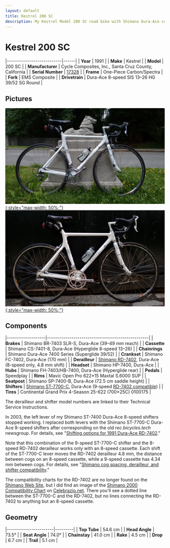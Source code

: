 ```yaml
---
layout: default
title: Kestrel 200 SC
description: My Kestrel Model 200 SC road bike with Shimano Dura-Ace components.
---
```


# Kestrel 200&nbsp;SC

|---------------------------|------|
| **Year**                  | 1991 |
| **Make**                  | Kestrel |
| **Model**                 | 200 SC |
| **Manufacturer**          | Cycle Composites, Inc., Santa Cruz County, California |
| **Serial&nbsp;Number**    | [17328](images/kestrel-17328.jpg) |
| **Frame**                 | One-Piece Carbon/Spectra |
| **Fork**                  | EMS Composite |
| **Drivetrain**            | Dura-Ace 8-speed SIS 13–26 HG 39/52 SG Round |

## Pictures

[![My Kestrel bicycle at the Lions Gate Bridge](images/kestrel-lion.jpg){:style="max-width: 50%;"}](images/kestrel-lion.jpg)[![My Kestrel bicycle at the garage door of The Tea House in Stanley Park](images/kestrel-door.jpg){:style="max-width: 50%;"}](images/kestrel-door.jpg)

## Components

|-------------------|--------------------------------------------------|
| **Brakes**        | Shimano BR-7403 SLR-S, Dura-Ace (39–49 mm reach) |
| **Cassette**      | Shimano CS-7401-8, Dura-Ace (Hyperglide 8-speed 13–26) |
| **Chainrings**    | Shimano Dura-Ace 7400 Series (Superglide 39/52) |
| **Crankset**      | Shimano FC-7402, Dura-Ace (170 mm) |
| **Derailleur**    | [Shimano RD-7402](files/RD-7402.pdf), Dura-Ace (8-speed only, 4.8 mm shift) |
| **Headset**       | Shimano HP-7400, Dura-Ace |
| **Hubs**          | Shimano FH-7403/HB-7400, Dura-Ace (Hyperglide rear) |
| **Pedals**        | Speedplay |
| **Rims**          | Mavic Open Pro 622×15 Maxtal S.6000 SUP |
| **Seatpost**      | Shimano SP-7400-B, Dura-Ace (72.5 cm saddle height) |
| **Shifters**      | [Shimano ST-7700-C](files/ST-7700-C.pdf), Dura-Ace (9-speed [RD-7402 compatible](files/Shimano_2000_Compatibility.jpg)) |
| **Tires**         | Continental Grand Prix 4-Season 25-622 (700×25C) 0100175 |

The derailleur and shifter model numbers are linked to their Technical Service Instructions.

In 2003, the left lever of my Shimano ST-7400 Dura-Ace 8-speed shifters stopped working.
I replaced both levers with the Shimano ST-7700-C Dura-Ace 9-speed shifters after corresponding on the old *rec.bicycles.tech* newsgroup.
For details, see "[Shifting options for 1991 Dura-Ace RD-7402](https://www.cyclingforums.com/threads/shifting-options-for-1991-dura-ace-rd-7402.11973/)."

Note that this combination of the 9-speed ST-7700-C shifter and the 8-speed RD-7402 derailleur works only with an 8-speed cassette.
Each shift of the ST-7700-C lever moves the RD-7402 derailleur 4.8 mm, the distance between cogs on an 8-speed cassette, while a 9-speed cassette has 4.34 mm between cogs.
For details, see "[Shimano cog spacing, derailleur, and shifter compatibility](https://forums.roadbikereview.com/retro-classic/shimano-cog-spacing-derailleur-shifter-compatibility-222131.html)."

The compatibility charts for the RD-7402 are no longer found on the [Shimano Web Site](https://productinfo.shimano.com/#/archive), but I did find an image of the [Shimano 2000 Compatibility Chart](files/Shimano_2000_Compatibility.jpg) on [Celebrazio.net](https://www.celebrazio.net/bicycling/shimano_compatibility.html).
There you'll see a dotted line between the ST-7700-C and the RD-7402, but no lines connecting the RD-7402 to anything but an 8-speed cassette.

## Geometry

|-----------------------|---------|
| **Top&nbsp;Tube**     | 54.6 cm |
| **Head&nbsp;Angle**   | 73.5°   |
| **Seat&nbsp;Angle**   | 74.0°   |
| **Chainstay**         | 41.0 cm |
| **Rake**              | 4.5 cm  |
| **Drop**              | 6.7 cm  |
| **Trail**             | 5.1 cm  |
